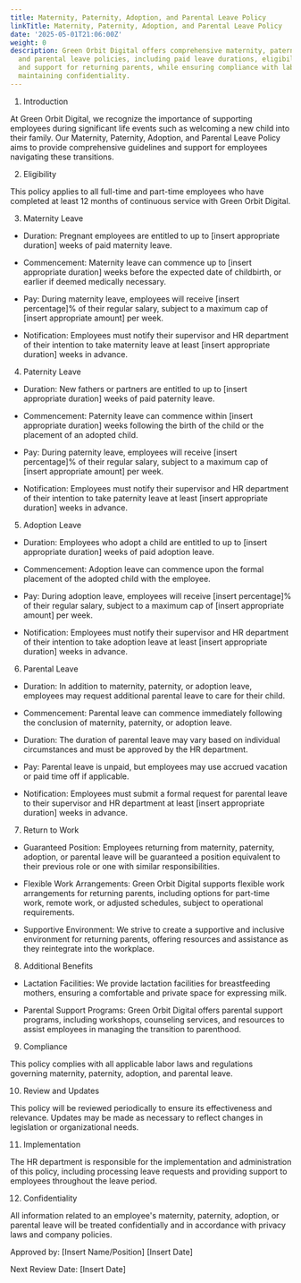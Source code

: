 ```yaml
---
title: Maternity, Paternity, Adoption, and Parental Leave Policy
linkTitle: Maternity, Paternity, Adoption, and Parental Leave Policy
date: '2025-05-01T21:06:00Z'
weight: 0
description: Green Orbit Digital offers comprehensive maternity, paternity, adoption,
  and parental leave policies, including paid leave durations, eligibility criteria,
  and support for returning parents, while ensuring compliance with labor laws and
  maintaining confidentiality.
---
```



1. Introduction

At Green Orbit Digital, we recognize the importance of supporting employees during significant life events such as welcoming a new child into their family. Our Maternity, Paternity, Adoption, and Parental Leave Policy aims to provide comprehensive guidelines and support for employees navigating these transitions.

2. Eligibility

This policy applies to all full-time and part-time employees who have completed at least 12 months of continuous service with Green Orbit Digital.

3. Maternity Leave

- Duration: Pregnant employees are entitled to up to [insert appropriate duration] weeks of paid maternity leave.

- Commencement: Maternity leave can commence up to [insert appropriate duration] weeks before the expected date of childbirth, or earlier if deemed medically necessary.

- Pay: During maternity leave, employees will receive [insert percentage]% of their regular salary, subject to a maximum cap of [insert appropriate amount] per week.

- Notification: Employees must notify their supervisor and HR department of their intention to take maternity leave at least [insert appropriate duration] weeks in advance.

4. Paternity Leave

- Duration: New fathers or partners are entitled to up to [insert appropriate duration] weeks of paid paternity leave.

- Commencement: Paternity leave can commence within [insert appropriate duration] weeks following the birth of the child or the placement of an adopted child.

- Pay: During paternity leave, employees will receive [insert percentage]% of their regular salary, subject to a maximum cap of [insert appropriate amount] per week.

- Notification: Employees must notify their supervisor and HR department of their intention to take paternity leave at least [insert appropriate duration] weeks in advance.

5. Adoption Leave

- Duration: Employees who adopt a child are entitled to up to [insert appropriate duration] weeks of paid adoption leave.

- Commencement: Adoption leave can commence upon the formal placement of the adopted child with the employee.

- Pay: During adoption leave, employees will receive [insert percentage]% of their regular salary, subject to a maximum cap of [insert appropriate amount] per week.

- Notification: Employees must notify their supervisor and HR department of their intention to take adoption leave at least [insert appropriate duration] weeks in advance.

6. Parental Leave

- Duration: In addition to maternity, paternity, or adoption leave, employees may request additional parental leave to care for their child.

- Commencement: Parental leave can commence immediately following the conclusion of maternity, paternity, or adoption leave.

- Duration: The duration of parental leave may vary based on individual circumstances and must be approved by the HR department.

- Pay: Parental leave is unpaid, but employees may use accrued vacation or paid time off if applicable.

- Notification: Employees must submit a formal request for parental leave to their supervisor and HR department at least [insert appropriate duration] weeks in advance.

7. Return to Work

- Guaranteed Position: Employees returning from maternity, paternity, adoption, or parental leave will be guaranteed a position equivalent to their previous role or one with similar responsibilities.

- Flexible Work Arrangements: Green Orbit Digital supports flexible work arrangements for returning parents, including options for part-time work, remote work, or adjusted schedules, subject to operational requirements.

- Supportive Environment: We strive to create a supportive and inclusive environment for returning parents, offering resources and assistance as they reintegrate into the workplace.

8. Additional Benefits

- Lactation Facilities: We provide lactation facilities for breastfeeding mothers, ensuring a comfortable and private space for expressing milk.

- Parental Support Programs: Green Orbit Digital offers parental support programs, including workshops, counseling services, and resources to assist employees in managing the transition to parenthood.

9. Compliance

This policy complies with all applicable labor laws and regulations governing maternity, paternity, adoption, and parental leave.

10. Review and Updates

This policy will be reviewed periodically to ensure its effectiveness and relevance. Updates may be made as necessary to reflect changes in legislation or organizational needs.

11. Implementation

The HR department is responsible for the implementation and administration of this policy, including processing leave requests and providing support to employees throughout the leave period.

12. Confidentiality

All information related to an employee's maternity, paternity, adoption, or parental leave will be treated confidentially and in accordance with privacy laws and company policies.

Approved by:
[Insert Name/Position]
[Insert Date]

Next Review Date:
[Insert Date]
